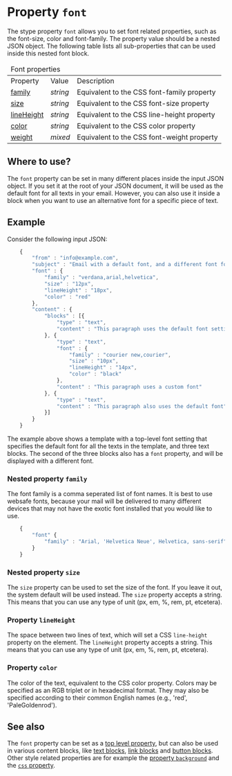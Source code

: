 # Property `font`

The stype property `font` allows you to set font related properties, 
such as the font-size, color and font-family. The property value should
be a nested JSON object. The following table lists all 
sub-properties that can be used inside this nested font block.

<table class="info">
    <thead>
        <tr>
            <td colspan="3">Font properties</td>
        </tr>
    </thead>
    <tbody>
        <tr class="thead">
            <td>Property</td>
            <td>Value</td>
            <td>Description</td>
        </tr>
        <tr>
            <td><a href="/support/json/property-font#family">family</a></td>
            <td><em>string</em></td>
            <td>Equivalent to the CSS font-family property</td>
        </tr>
        <tr>
            <td><a href="/support/json/property-font#size">size</a></td>
            <td><em>string</em></td>
            <td>Equivalent to the CSS font-size property</td>
        </tr>
        <tr>
            <td><a href="/support/json/property-font#lineheight">lineHeight</a></td>
            <td><em>string</em></td>
            <td>Equivalent to the CSS line-height property</td>
        </tr>
        <tr>
            <td><a href="/support/json/property-font#color">color</a></td>
            <td><em>string</em></td>
            <td>Equivalent to the CSS color property</td>
        </tr>
        <tr>
            <td><a href="/support/json/property-font#color">weight</a></td>
            <td><em>mixed</em></td>
            <td>Equivalent to the CSS font-weight property</td>
        </tr>
    </tbody>
</table>

## Where to use?

The `font` property can be set in many different places inside the input
JSON object. If you set it at the root of your JSON document, it will be
used as the default font for all texts in your email. However, you can also
use it inside a block when you want to use an alternative font for a
specific piece of text.

## Example

Consider the following input JSON:


````javascript
    {
        "from" : "info@example.com",
        "subject" : "Email with a default font, and a different font for a specific text",
        "font" : {
            "family" : "verdana,arial,helvetica",
            "size" : "12px",
            "lineHeight" : "18px",
            "color" : "red"
        },
        "content" : {
            "blocks" : [{
                "type" : "text",
                "content" : "This paragraph uses the default font settings"
            }, {
                "type" : "text",
                "font" : {
                    "family" : "courier new,courier",
                    "size" : "10px",
                    "lineHeight" : "14px",
                    "color" : "black"
                },
                "content" : "This paragraph uses a custom font"
            }, {
                "type" : "text",
                "content" : "This paragraph also uses the default font"
            }]
        }
    }
````


The example above shows a template with a top-level font setting that 
specifies the default font for all the texts in the template, and three
text blocks. The second of the three blocks also has a `font` property,
and will be displayed with a different font.

<a name="family"></a>
### Nested property `family`

The font family is a comma seperated list of font names. It is best to
use websafe fonts, because your mail will be delivered to many 
different devices that may not have the exotic font installed that
you would like to use.


````javascript
    {
        "font" {
            "family" : "Arial, 'Helvetica Neue', Helvetica, sans-serif"
        }
    }
````


<a name="size"></a>
### Nested property `size`

The `size` property can be used to set the size of the font. If you leave
it out, the system default will be used instead. The `size` property accepts 
a string. This means that you can use any type of unit (px, em, %, rem, pt, etcetera). 

<a name="lineheight"></a>
### Property `lineHeight`

The space between two lines of text, which will set a CSS `line-height` property 
on the element. The `lineHeight` property accepts a string. This means that you 
can use any type of unit (px, em, %, rem, pt, etcetera). 

<a name="color"></a>
### Property `color`

The color of the text, equivalent to the CSS color property. Colors may be 
specified as an RGB triplet or in hexadecimal format. They may also be specified 
according to their common English names (e.g., 'red', 'PaleGoldenrod').

## See also

The `font` property can be set as a <a href="/support/json/top-level-properties">top 
level property</a>, but can also be used in various content blocks, like
<a href="/support/json/block-text">text blocks</a>, 
<a href="/support/json/block-link">link blocks</a> and
<a href="/support/json/block-button">button blocks</a>. Other style
related properties are for example the 
<a href="/support/json/property-background">property `background`</a> and
the <a href="/support/json/property-css">`css` property</a>.

